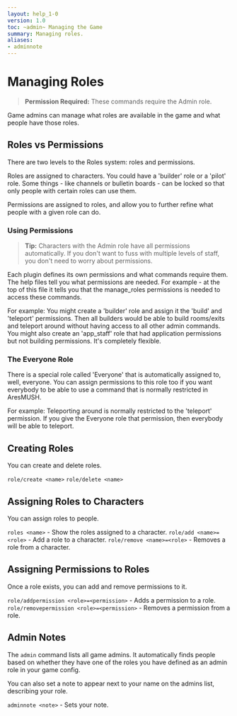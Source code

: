 ```yaml
---
layout: help_1-0
version: 1.0
toc: ~admin~ Managing the Game
summary: Managing roles.
aliases:
- adminnote
---
```

# Managing Roles

> **Permission Required:** These commands require the Admin role.

Game admins can manage what roles are available in the game and what people have those roles.

## Roles vs Permissions

There are two levels to the Roles system:  roles and permissions.

Roles are assigned to characters.  You could have a 'builder' role or a 'pilot' role.  Some things - like channels or bulletin boards - can be locked so that only people with certain roles can use them.

Permissions are assigned to roles, and allow you to further refine what people with a given role can do.  

### Using Permissions

> **Tip:** Characters with the Admin role have all permissions automatically.  If you don't want to fuss with multiple levels of staff, you don't need to worry about permissions.

Each plugin defines its own permissions and what commands require them.  The help files tell you what permissions are needed.  For example - at the top of this file it tells you that the manage_roles permissions is needed to access these commands.

For example:  You might create a 'builder' role and assign it the 'build' and 'teleport' permissions.  Then all builders would be able to build rooms/exits and teleport around without having access to all other admin commands.  You might also create an 'app_staff' role that had application permissions but not building permissions.  It's completely flexible.

### The Everyone Role

There is a special role called 'Everyone' that is automatically assigned to, well, everyone.  You can assign permissions to this role too if you want everybody to be able to use a command that is normally restricted in AresMUSH.

For example:  Teleporting around is normally restricted to the 'teleport' permission.  If you give the Everyone role that permission, then everybody will be able to teleport.

## Creating Roles

You can create and delete roles.

`role/create <name>`
`role/delete <name>`

## Assigning Roles to Characters

You can assign roles to people.

`roles <name>` - Show the roles assigned to a character.
`role/add <name>=<role>` - Add a role to a character.
`role/remove <name>=<role>` - Removes a role from a character.

## Assigning Permissions to Roles

Once a role exists, you can add and remove permissions to it.

`role/addpermission <role>=<permission>` - Adds a permission to a role.
`role/removepermission <role>=<permission>` - Removes a permission from a role.

## Admin Notes

The `admin` command lists all game admins.  It automatically finds people based on whether they have one of the roles you have defined as an admin role in your game config.  

You can also set a note to appear next to your name on the admins list, describing your role.

`adminnote <note>` - Sets your note.
